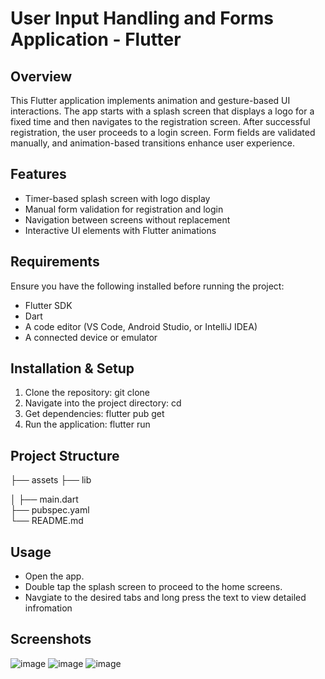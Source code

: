 # User Input Handling and Forms Application - Flutter

## Overview
This Flutter application implements animation and gesture-based UI interactions. The app starts with a splash screen that displays a logo for a fixed time and then navigates to the registration screen. After successful registration, the user proceeds to a login screen. Form fields are validated manually, and animation-based transitions enhance user experience.

## Features

- Timer-based splash screen with logo display
- Manual form validation for registration and login
- Navigation between screens without replacement
- Interactive UI elements with Flutter animations

## Requirements
Ensure you have the following installed before running the project:
- Flutter SDK  
- Dart  
- A code editor (VS Code, Android Studio, or IntelliJ IDEA)  
- A connected device or emulator 

## Installation & Setup
1. Clone the repository:
   git clone <repository-url>
2. Navigate into the project directory:
   cd <project-folder>
3. Get dependencies:
   flutter pub get
4. Run the application:
   flutter run


## Project Structure
├── assets
├── lib

│   ├── main.dart        
├── pubspec.yaml         
└── README.md     

## Usage

- Open the app.
- Double tap the splash screen to proceed to the home screens.
- Navgiate to the desired tabs and long press the text to view detailed infromation

## Screenshots

![image](https://github.com/user-attachments/assets/d144f30d-3a88-4035-90ff-bad9ff458684)
![image](https://github.com/user-attachments/assets/ebf72391-8783-4b87-aada-2b28bbc7fbbe)
![image](https://github.com/user-attachments/assets/404f160d-4cca-4155-9a91-19a1e0615ff0)






